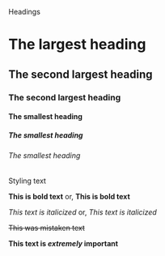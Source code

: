 Headings
# The largest heading
## The second largest heading
### The second largest heading
#### The smallest heading
##### The smallest heading
###### The smallest heading
Styling text

**This is bold text** or, __This is bold text__

*This text is italicized* or, _This text is italicized_

~~This was mistaken text~~

**This text is _extremely_ important**
